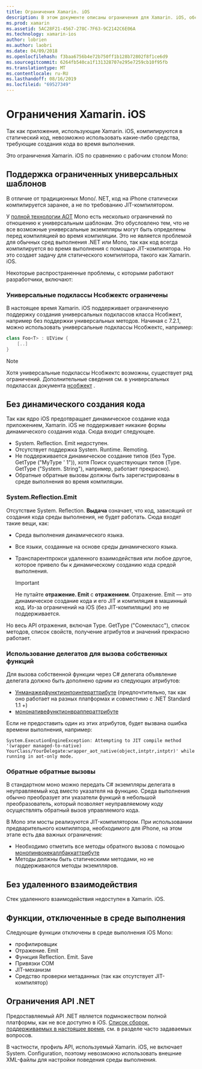 ```yaml
---
title: Ограничения Xamarin. iOS
description: В этом документе описаны ограничения для Xamarin. iOS, обсуждаются универсальные шаблоны, универсальные подклассы Нсобжектс, P/Invoke в универсальных объектах и многое другое.
ms.prod: xamarin
ms.assetid: 5AC28F21-4567-278C-7F63-9C2142C6E06A
ms.technology: xamarin-ios
author: lobrien
ms.author: laobri
ms.date: 04/09/2018
ms.openlocfilehash: f3baa6756b4e72b750ff1b128b72802f8f1ce6d9
ms.sourcegitcommit: 6264fb540ca1f131328707e295e7259cb10f95fb
ms.translationtype: MT
ms.contentlocale: ru-RU
ms.lasthandoff: 08/16/2019
ms.locfileid: "69527349"
---
```

# <a name="limitations-of-xamarinios"></a>Ограничения Xamarin. iOS

Так как приложения, использующие Xamarin. iOS, компилируются в статический код, невозможно использовать какие-либо средства, требующие создания кода во время выполнения.

Это ограничения Xamarin. iOS по сравнению с рабочим столом Mono:

 <a name="Limited_Generics_Support" />


## <a name="limited-generics-support"></a>Поддержка ограниченных универсальных шаблонов

В отличие от традиционных Mono/. NET, код на iPhone статически компилируется заранее, а не по требованию JIT-компилятором.

У [полной технологии AOT](https://www.mono-project.com/docs/advanced/aot/#full-aot) Mono есть несколько ограничений по отношению к универсальным шаблонам. Это обусловлено тем, что не все возможные универсальные экземпляры могут быть определены перед компиляцией во время компиляции. Это не является проблемой для обычных сред выполнения .NET или Mono, так как код всегда компилируется во время выполнения с помощью JIT-компилятора. Но это создает задачу для статического компилятора, такого как Xamarin. iOS.

Некоторые распространенные проблемы, с которыми работают разработчики, включают:

 <a name="Generic_Subclasses_of_NSObjects_are_limited" />


### <a name="generic-subclasses-of-nsobjects-are-limited"></a>Универсальные подклассы Нсобжектс ограничены

В настоящее время Xamarin. iOS поддерживает ограниченную поддержку создания универсальных подклассов класса Нсобжект, например без поддержки универсальных методов. Начиная с 7.2.1, можно использовать универсальные подклассы Нсобжектс, например:

```csharp
class Foo<T> : UIView {
    [..]
}
```

> [!NOTE]
> Хотя универсальные подклассы Нсобжектс возможны, существует ряд ограничений. Дополнительные сведения см. в универсальных подклассах документа [нсобжект](~/ios/internals/api-design/nsobject-generics.md) .


 <a name="No_Dynamic_Code_Generation" />


## <a name="no-dynamic-code-generation"></a>Без динамического создания кода

Так как ядро iOS предотвращает динамическое создание кода приложением, Xamarin. iOS не поддерживает никакие формы динамического создания кода. Сюда входит следующее.

- System. Reflection. Emit недоступен.
- Отсутствует поддержка System. Runtime. Remoting.
- Не поддерживается динамическое создание типов (без Type. GetType ("MyType ' 1")), хотя Поиск существующих типов (Type. GetType ("System. String"), например, работает прекрасно). 
- Обратные обратные вызовы должны быть зарегистрированы в среде выполнения во время компиляции.


 
 <a name="System.Reflection.Emit" />


### <a name="systemreflectionemit"></a>System.Reflection.Emit

Отсутствие System. Reflection. **Выдача** означает, что код, зависящий от создания кода среды выполнения, не будет работать. Сюда входят такие вещи, как:

- Среда выполнения динамического языка.
- Все языки, созданные на основе среды динамического языка.
- Транспарентпрокси удаленного взаимодействия или любое другое, которое привело бы к динамическому созданию кода средой выполнения. 


  > [!IMPORTANT]
  > Не путайте **отражение. Emit** с **отражением**. Отражение. Emit — это динамическое создание кода и его JIT и компиляция в машинный код. Из-за ограничений на iOS (без JIT-компиляции) это не поддерживается.

Но весь API отражения, включая Type. GetType ("Сомекласс"), список методов, список свойств, получение атрибутов и значений прекрасно работает.

### <a name="using-delegates-to-call-native-functions"></a>Использование делегатов для вызова собственных функций

Для вызова собственной функции через C# делегата объявление делегата должно быть дополнено одним из следующих атрибутов:

- [Унманажедфунктионпоинтераттрибуте](xref:System.Runtime.InteropServices.UnmanagedFunctionPointerAttribute) (предпочтительно, так как оно работает на разных платформах и совместимо с .NET Standard 1.1 +)
- [мононативефунктионврапператтрибуте](xref:ObjCRuntime.MonoNativeFunctionWrapperAttribute)

Если не предоставить один из этих атрибутов, будет вызвана ошибка времени выполнения, например:

```
System.ExecutionEngineException: Attempting to JIT compile method '(wrapper managed-to-native) YourClass/YourDelegate:wrapper_aot_native(object,intptr,intptr)' while running in aot-only mode.
```
 
 <a name="Reverse_Callbacks" />


### <a name="reverse-callbacks"></a>Обратные обратные вызовы

В стандартном моно можно передать C# экземпляры делегата в неуправляемый код вместо указателя на функцию. Среда выполнения обычно преобразует эти указатели функций в небольшой преобразователь, который позволяет неуправляемому коду осуществлять обратный вызов управляемого кода.

В Mono эти мосты реализуются JIT-компилятором. При использовании предварительного компилятора, необходимого для iPhone, на этом этапе есть два важных ограничения:

- Необходимо отметить все методы обратного вызова с помощью [монопинвокекаллбаккаттрибуте](xref:ObjCRuntime.MonoPInvokeCallbackAttribute)
- Методы должны быть статическими методами, но не поддерживаются методы экземпляров.
 
<a name="No_Remoting" />

## <a name="no-remoting"></a>Без удаленного взаимодействия

Стек удаленного взаимодействия недоступен в Xamarin. iOS.


 <a name="Runtime_Disabled_Features" />


## <a name="runtime-disabled-features"></a>Функции, отключенные в среде выполнения

Следующие функции отключены в среде выполнения iOS Mono:

- профилировщик
- Отражение. Emit
- Функция Reflection. Emit. Save
- Привязки COM
- JIT-механизм
- Средство проверки метаданных (так как отсутствует JIT-компилятор)


 <a name=".NET_API_Limitations" />


## <a name="net-api-limitations"></a>Ограничения API .NET

Предоставляемый API .NET является подмножеством полной платформы, как не все доступно в iOS. [Список сборок, поддерживаемых в настоящее время](~/cross-platform/internals/available-assemblies.md), см. в разделе часто задаваемых вопросов.



В частности, профиль API, используемый Xamarin. iOS, не включает System. Configuration, поэтому невозможно использовать внешние XML-файлы для настройки поведения среды выполнения.

